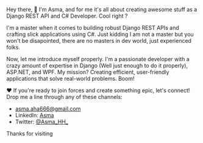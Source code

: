 Hey there, 👋 I'm Asma, and for me it's  all about creating awesome stuff as a Django REST API and C# Developer. Cool right ?

I'm a master when it comes to building robust Django REST APIs and crafting slick applications using C#. Just kidding I am not a master but you won't be disapointed, there are no masters in dev world, just experienced folks.


<!-- ![Task Manager API](gifs/django-rest-api.gif) -->


<!-- ![Customer Management System](gifs/wpf-app.gif) -->
<!-- [![GitHub Stats](https://img.shields.io/badge/GitHub%20Stats-Click%20Here-blue)](https://github.com/Asma-cyber/Asma-cyber/blob/main/github_stats.py)
     -->

Now, let me introduce myself properly. I'm a passionate developer with a crazy amount of expertise in Django (Well just enough to do it properly), ASP.NET, and WPF. My mission? Creating efficient, user-friendly applications that solve real-world problems. Boom!

❤️ If you're ready to join forces and create something epic, let's connect! Drop me a line through any of these channels:

- asma.aha666@gmail.com
- LinkedIn: [Asma](https://www.linkedin.com/in/hamza-asma-b044541b6/)
- Twitter: [@Asma_HH_](https://twitter.com/Asma_HH_)

Thanks for visiting
